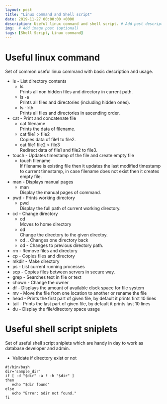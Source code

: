 ```yaml
---
layout: post
title: "Linux command and Shell script"
date: 2019-11-27 00:00:00 +0000
description: Useful linux command and shell script. # Add post description (optional)
img:  # Add image post (optional)
tags: [Shell Script, Linux command]
---
```

# Useful linux command
Set of common useful linux command with basic description and usage.  
* ls - List directory contents
  * ls  
  Prints all non hidden files and directory in current path.  
  * ls -a  
  Prints all files and directories (including hidden ones).  
  * ls -lrth  
  Prints all files and directories in ascending order.  
* cat - Print and concatenate file
  * cat filename  
  Prints the data of filename.
  * cat file1 > file2  
  Copies data of file1 to file2.
  * cat file1 file2 > file3  
  Redirect data of file1 and file2 to file3. 
* touch - Updates timestamp of the file and create empty file
  * touch filename  
  If filename is existing file then it updates the last modified timestamp to current timestamp, in case filename does not exist then it creates empty file.  
* man - Displays manual pages
  * man <command>  
  Display the manual pages of command.  
* pwd - Prints working directory
  * pwd  
  Display the full path of current working directory.  
* cd - Change directory
  * cd  
  Moves to home directory
  * cd <directory name>  
  Change the directory to the given directoy.  
  * cd ..
  Changes one directory back
  * cd -
  Changes to previous directory path.  
* rm - Remove files and directory
* cp - Copies files and directory
* mkdir - Make directory
* ps - List current running processes
* scp - Copies files between servers in secure way.
* grep - Searches text in file or text
* chown - Change the owner
* df - Displays the amount of available disck space for file system
* mv - Move the file from one location to another or rename the file
* head - Prints the first part of given file, by default it prints first 10 lines
* tail - Prints the last part of given file, by default it prints last 10 lines 
* du - Display the file/directory space usage

# Useful shell script sniplets
Set of useful shell script sniplets which are handy in day to work as database developer and admin.    
* Validate if directory exist or not
```shell
#!/bin/bash
dir='sample_dir'
if [ -d "$dir" -a ! -h "$dir" ]
then
   echo "$dir found"
else
   echo "Error: $dir not found."
fi
```
